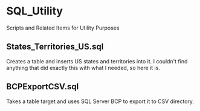 # SQL_Utility
Scripts and Related Items for Utility Purposes

## States_Territories_US.sql
Creates a table and inserts US states and territories into it. I couldn't find anything that did exactly this with what I needed, so here it is.

##  BCPExportCSV.sql
Takes a table target and uses SQL Server BCP to export it to CSV directory.
